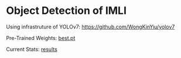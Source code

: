 # Object Detection of IMLI
Using infrastruture of YOLOv7: https://github.com/WongKinYiu/yolov7

Pre-Trained Weights: [best.pt](https://github.com/avim3hta/imli-detection/blob/main/best.pt)

Current Stats: [results](Untitled.png)
